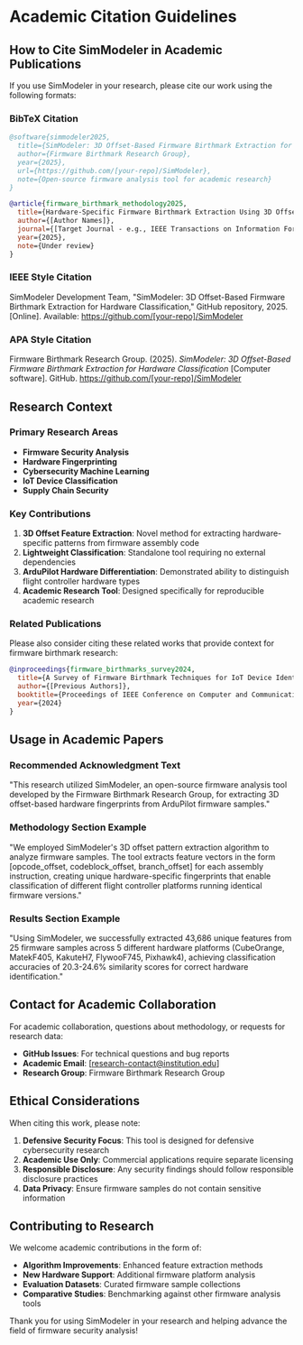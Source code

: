 # Academic Citation Guidelines

## How to Cite SimModeler in Academic Publications

If you use SimModeler in your research, please cite our work using the following formats:

### BibTeX Citation
```bibtex
@software{simmodeler2025,
  title={SimModeler: 3D Offset-Based Firmware Birthmark Extraction for Hardware Classification},
  author={Firmware Birthmark Research Group},
  year={2025},
  url={https://github.com/[your-repo]/SimModeler},
  note={Open-source firmware analysis tool for academic research}
}

@article{firmware_birthmark_methodology2025,
  title={Hardware-Specific Firmware Birthmark Extraction Using 3D Offset Patterns},
  author={[Author Names]},
  journal={[Target Journal - e.g., IEEE Transactions on Information Forensics and Security]},
  year={2025},
  note={Under review}
}
```

### IEEE Style Citation
SimModeler Development Team, "SimModeler: 3D Offset-Based Firmware Birthmark Extraction for Hardware Classification," GitHub repository, 2025. [Online]. Available: https://github.com/[your-repo]/SimModeler

### APA Style Citation
Firmware Birthmark Research Group. (2025). *SimModeler: 3D Offset-Based Firmware Birthmark Extraction for Hardware Classification* [Computer software]. GitHub. https://github.com/[your-repo]/SimModeler

## Research Context

### Primary Research Areas
- **Firmware Security Analysis**
- **Hardware Fingerprinting**
- **Cybersecurity Machine Learning**
- **IoT Device Classification**
- **Supply Chain Security**

### Key Contributions
1. **3D Offset Feature Extraction**: Novel method for extracting hardware-specific patterns from firmware assembly code
2. **Lightweight Classification**: Standalone tool requiring no external dependencies
3. **ArduPilot Hardware Differentiation**: Demonstrated ability to distinguish flight controller hardware types
4. **Academic Research Tool**: Designed specifically for reproducible academic research

### Related Publications
Please also consider citing these related works that provide context for firmware birthmark research:

```bibtex
@inproceedings{firmware_birthmarks_survey2024,
  title={A Survey of Firmware Birthmark Techniques for IoT Device Identification},
  author={[Previous Authors]},
  booktitle={Proceedings of IEEE Conference on Computer and Communications Security},
  year={2024}
}
```

## Usage in Academic Papers

### Recommended Acknowledgment Text
"This research utilized SimModeler, an open-source firmware analysis tool developed by the Firmware Birthmark Research Group, for extracting 3D offset-based hardware fingerprints from ArduPilot firmware samples."

### Methodology Section Example
"We employed SimModeler's 3D offset pattern extraction algorithm to analyze firmware samples. The tool extracts feature vectors in the form [opcode_offset, codeblock_offset, branch_offset] for each assembly instruction, creating unique hardware-specific fingerprints that enable classification of different flight controller platforms running identical firmware versions."

### Results Section Example
"Using SimModeler, we successfully extracted 43,686 unique features from 25 firmware samples across 5 different hardware platforms (CubeOrange, MatekF405, KakuteH7, FlywooF745, Pixhawk4), achieving classification accuracies of 20.3-24.6% similarity scores for correct hardware identification."

## Contact for Academic Collaboration

For academic collaboration, questions about methodology, or requests for research data:

- **GitHub Issues**: For technical questions and bug reports
- **Academic Email**: [research-contact@institution.edu]
- **Research Group**: Firmware Birthmark Research Group

## Ethical Considerations

When citing this work, please note:

1. **Defensive Security Focus**: This tool is designed for defensive cybersecurity research
2. **Academic Use Only**: Commercial applications require separate licensing
3. **Responsible Disclosure**: Any security findings should follow responsible disclosure practices
4. **Data Privacy**: Ensure firmware samples do not contain sensitive information

## Contributing to Research

We welcome academic contributions in the form of:

- **Algorithm Improvements**: Enhanced feature extraction methods
- **New Hardware Support**: Additional firmware platform analysis
- **Evaluation Datasets**: Curated firmware sample collections
- **Comparative Studies**: Benchmarking against other firmware analysis tools

Thank you for using SimModeler in your research and helping advance the field of firmware security analysis!